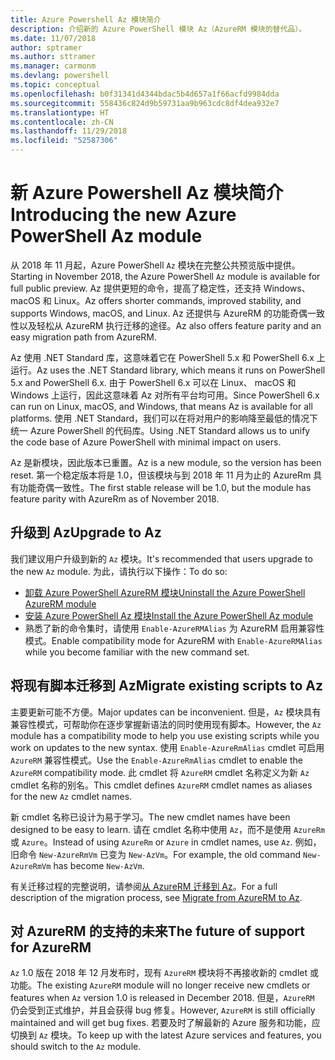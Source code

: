 ```yaml
---
title: Azure Powershell Az 模块简介
description: 介绍新的 Azure PowerShell 模块 Az（AzureRM 模块的替代品）。
ms.date: 11/07/2018
author: sptramer
ms.author: sttramer
ms.manager: carmonm
ms.devlang: powershell
ms.topic: conceptual
ms.openlocfilehash: b0f31341d4344bdac5b4d657a1f66acfd9984dda
ms.sourcegitcommit: 558436c824d9b59731aa9b963cdc8df4dea932e7
ms.translationtype: HT
ms.contentlocale: zh-CN
ms.lasthandoff: 11/29/2018
ms.locfileid: "52587306"
---
```

# <a name="introducing-the-new-azure-powershell-az-module"></a><span data-ttu-id="8fb4b-103">新 Azure Powershell Az 模块简介</span><span class="sxs-lookup"><span data-stu-id="8fb4b-103">Introducing the new Azure PowerShell Az module</span></span>

<span data-ttu-id="8fb4b-104">从 2018 年 11 月起，Azure PowerShell `Az` 模块在完整公共预览版中提供。</span><span class="sxs-lookup"><span data-stu-id="8fb4b-104">Starting in November 2018, the Azure PowerShell `Az` module is available for full public preview.</span></span>
<span data-ttu-id="8fb4b-105">Az 提供更短的命令，提高了稳定性，还支持 Windows、macOS 和 Linux。</span><span class="sxs-lookup"><span data-stu-id="8fb4b-105">Az offers shorter commands, improved stability, and supports Windows, macOS, and Linux.</span></span> <span data-ttu-id="8fb4b-106">Az 还提供与 AzureRM 的功能奇偶一致性以及轻松从 AzureRM 执行迁移的途径。</span><span class="sxs-lookup"><span data-stu-id="8fb4b-106">Az also offers feature parity and an easy migration path from AzureRM.</span></span>

<span data-ttu-id="8fb4b-107">Az 使用 .NET Standard 库，这意味着它在 PowerShell 5.x 和 PowerShell 6.x 上运行。</span><span class="sxs-lookup"><span data-stu-id="8fb4b-107">Az uses the .NET Standard library, which means it runs on PowerShell 5.x and PowerShell 6.x.</span></span>
<span data-ttu-id="8fb4b-108">由于 PowerShell 6.x 可以在 Linux、 macOS 和 Windows 上运行，因此这意味着 Az 对所有平台均可用。</span><span class="sxs-lookup"><span data-stu-id="8fb4b-108">Since PowerShell 6.x can run on Linux, macOS, and Windows, that means Az is available for all platforms.</span></span>
<span data-ttu-id="8fb4b-109">使用 .NET Standard，我们可以在将对用户的影响降至最低的情况下统一 Azure PowerShell 的代码库。</span><span class="sxs-lookup"><span data-stu-id="8fb4b-109">Using .NET Standard allows us to unify the code base of Azure PowerShell with minimal impact on users.</span></span>

<span data-ttu-id="8fb4b-110">Az 是新模块，因此版本已重置。</span><span class="sxs-lookup"><span data-stu-id="8fb4b-110">Az is a new module, so the version has been reset.</span></span> <span data-ttu-id="8fb4b-111">第一个稳定版本将是 1.0，但该模块与到 2018 年 11 月为止的 AzureRm 具有功能奇偶一致性。</span><span class="sxs-lookup"><span data-stu-id="8fb4b-111">The first stable release will be 1.0, but the module has feature parity with AzureRm as of November 2018.</span></span>

## <a name="upgrade-to-az"></a><span data-ttu-id="8fb4b-112">升级到 Az</span><span class="sxs-lookup"><span data-stu-id="8fb4b-112">Upgrade to Az</span></span>

<span data-ttu-id="8fb4b-113">我们建议用户升级到新的 `Az` 模块。</span><span class="sxs-lookup"><span data-stu-id="8fb4b-113">It's recommended that users upgrade to the new `Az` module.</span></span> <span data-ttu-id="8fb4b-114">为此，请执行以下操作：</span><span class="sxs-lookup"><span data-stu-id="8fb4b-114">To do so:</span></span>

* [<span data-ttu-id="8fb4b-115">卸载 Azure PowerShell AzureRM 模块</span><span class="sxs-lookup"><span data-stu-id="8fb4b-115">Uninstall the Azure PowerShell AzureRM module</span></span>](/powershell/azure/uninstall-azurerm-ps)
* [<span data-ttu-id="8fb4b-116">安装 Azure PowerShell Az 模块</span><span class="sxs-lookup"><span data-stu-id="8fb4b-116">Install the Azure PowerShell Az module</span></span>](/powershell/azure/install-az-ps)
* <span data-ttu-id="8fb4b-117">熟悉了新的命令集时，请使用 `Enable-AzureRMAlias` 为 AzureRM 启用兼容性模式。</span><span class="sxs-lookup"><span data-stu-id="8fb4b-117">Enable compatibility mode for AzureRM with `Enable-AzureRMAlias` while you become familiar with the new command set.</span></span>

## <a name="migrate-existing-scripts-to-az"></a><span data-ttu-id="8fb4b-118">将现有脚本迁移到 Az</span><span class="sxs-lookup"><span data-stu-id="8fb4b-118">Migrate existing scripts to Az</span></span>

<span data-ttu-id="8fb4b-119">主要更新可能不方便。</span><span class="sxs-lookup"><span data-stu-id="8fb4b-119">Major updates can be inconvenient.</span></span> <span data-ttu-id="8fb4b-120">但是，`Az` 模块具有兼容性模式，可帮助你在逐步掌握新语法的同时使用现有脚本。</span><span class="sxs-lookup"><span data-stu-id="8fb4b-120">However, the `Az` module has a compatibility mode to help you use existing scripts while you work on updates to the new syntax.</span></span> <span data-ttu-id="8fb4b-121">使用 `Enable-AzureRmAlias` cmdlet 可启用 `AzureRM` 兼容性模式。</span><span class="sxs-lookup"><span data-stu-id="8fb4b-121">Use the `Enable-AzureRmAlias` cmdlet to enable the `AzureRM` compatibility mode.</span></span> <span data-ttu-id="8fb4b-122">此 cmdlet 将 `AzureRM` cmdlet 名称定义为新 `Az` cmdlet 名称的别名。</span><span class="sxs-lookup"><span data-stu-id="8fb4b-122">This cmdlet defines `AzureRM` cmdlet names as aliases for the new `Az` cmdlet names.</span></span>

<span data-ttu-id="8fb4b-123">新 cmdlet 名称已设计为易于学习。</span><span class="sxs-lookup"><span data-stu-id="8fb4b-123">The new cmdlet names have been designed to be easy to learn.</span></span> <span data-ttu-id="8fb4b-124">请在 cmdlet 名称中使用 `Az`，而不是使用 `AzureRm` 或 `Azure`。</span><span class="sxs-lookup"><span data-stu-id="8fb4b-124">Instead of using `AzureRm` or `Azure` in cmdlet names, use `Az`.</span></span> <span data-ttu-id="8fb4b-125">例如，旧命令 `New-AzureRmVm` 已变为 `New-AzVm`。</span><span class="sxs-lookup"><span data-stu-id="8fb4b-125">For example, the old command `New-AzureRmVm` has become `New-AzVm`.</span></span>

<span data-ttu-id="8fb4b-126">有关迁移过程的完整说明，请参阅[从 AzureRM 迁移到 Az](migrate-from-azurerm-to-az.md)。</span><span class="sxs-lookup"><span data-stu-id="8fb4b-126">For a full description of the migration process, see [Migrate from AzureRM to Az](migrate-from-azurerm-to-az.md).</span></span>

## <a name="the-future-of-support-for-azurerm"></a><span data-ttu-id="8fb4b-127">对 AzureRM 的支持的未来</span><span class="sxs-lookup"><span data-stu-id="8fb4b-127">The future of support for AzureRM</span></span>

<span data-ttu-id="8fb4b-128">`Az` 1.0 版在 2018 年 12 月发布时，现有 `AzureRM` 模块将不再接收新的 cmdlet 或功能。</span><span class="sxs-lookup"><span data-stu-id="8fb4b-128">The existing `AzureRM` module will no longer receive new cmdlets or features when `Az` version 1.0 is released in December 2018.</span></span> <span data-ttu-id="8fb4b-129">但是，`AzureRM` 仍会受到正式维护，并且会获得 bug 修复。</span><span class="sxs-lookup"><span data-stu-id="8fb4b-129">However, `AzureRM` is still officially maintained and will get bug fixes.</span></span> <span data-ttu-id="8fb4b-130">若要及时了解最新的 Azure 服务和功能，应切换到 `Az` 模块。</span><span class="sxs-lookup"><span data-stu-id="8fb4b-130">To keep up with the latest Azure services and features, you should switch to the `Az` module.</span></span>